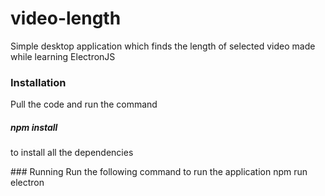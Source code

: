 # video-length
Simple desktop application which finds the length of selected video made while learning ElectronJS

### Installation
<p>
Pull the code and run the command
     <h5>npm install </h5>
to install all the dependencies
</p>
### Running
Run the following command to run the application
      npm run electron
